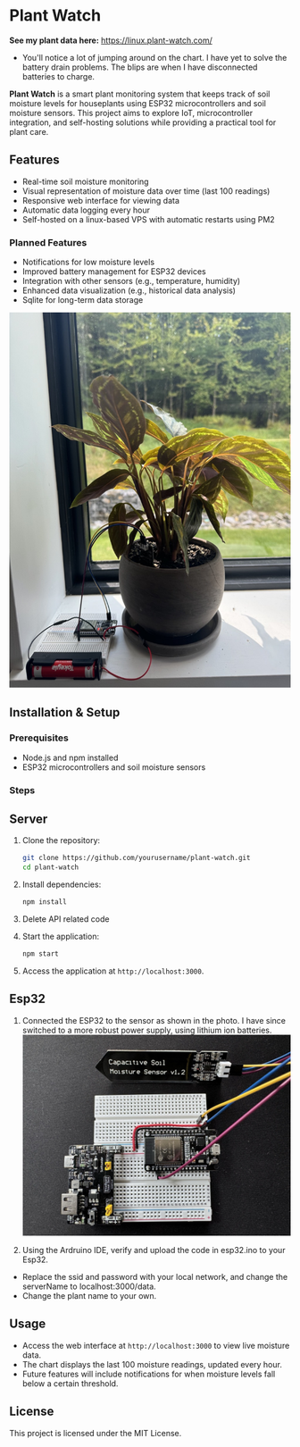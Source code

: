 # Plant Watch

**See my plant data here:** https://linux.plant-watch.com/
- You'll notice a lot of jumping around on the chart. I have yet to solve the battery drain problems. The blips are when I have disconnected batteries to charge.

**Plant Watch** is a smart plant monitoring system that keeps track of soil moisture levels for houseplants using ESP32 microcontrollers and soil moisture sensors. This project aims to explore IoT, microcontroller integration, and self-hosting solutions while providing a practical tool for plant care.

## Features

- Real-time soil moisture monitoring
- Visual representation of moisture data over time (last 100 readings)
- Responsive web interface for viewing data
- Automatic data logging every hour
- Self-hosted on a linux-based VPS with automatic restarts using PM2

### Planned Features

- Notifications for low moisture levels
- Improved battery management for ESP32 devices
- Integration with other sensors (e.g., temperature, humidity)
- Enhanced data visualization (e.g., historical data analysis)
- Sqlite for long-term data storage

![Calethea](images/plant.jpeg)

## Installation & Setup

### Prerequisites

- Node.js and npm installed
- ESP32 microcontrollers and soil moisture sensors

### Steps

## Server

1. Clone the repository:
   ```bash
   git clone https://github.com/yourusername/plant-watch.git
   cd plant-watch
   ```
2. Install dependencies:

   ```bash
   npm install
   ```

3. Delete API related code

4. Start the application:

   ```bash
   npm start
   ```

5. Access the application at `http://localhost:3000`.

## Esp32

1. Connected the ESP32 to the sensor as shown in the photo. I have since switched to a more robust power supply, using lithium ion batteries.
   ![ESP32 with sensor](images/moisture-sensor.jpeg)

2. Using the Ardruino IDE, verify and upload the code in esp32.ino to your Esp32.

- Replace the ssid and password with your local network, and change the serverName to localhost:3000/data.
- Change the plant name to your own.

## Usage

- Access the web interface at `http://localhost:3000` to view live moisture data.
- The chart displays the last 100 moisture readings, updated every hour.
- Future features will include notifications for when moisture levels fall below a certain threshold.

## License

This project is licensed under the MIT License.

